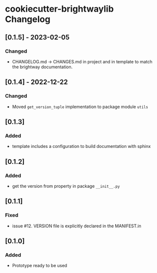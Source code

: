 # cookiecutter-brightwaylib Changelog

## [0.1.5] - 2023-02-05

### Changed

+ CHANGELOG.md -> CHANGES.md in project and in template to match the brightway documentation.

## [0.1.4] - 2022-12-22

### Changed

- Moved `get_version_tuple` implementation to package module `utils`

## [0.1.3]

### Added

- template includes a configuration to build documentation with sphinx

## [0.1.2]

### Added

- get the version from property in package `__init__.py`

## [0.1.1]

### Fixed

- issue #12. VERSION file is explicitly declared in the MANIFEST.in

## [0.1.0]

### Added

- Prototype ready to be used
